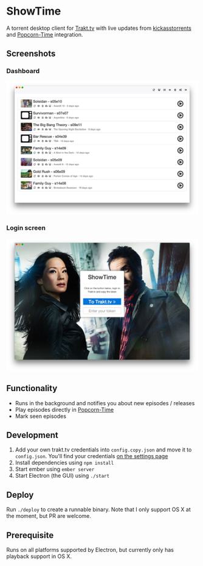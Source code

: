 # ShowTime

A torrent desktop client for [Trakt.tv](http://trakt.tv) with live updates from [kickasstorrents](https://kat.cr/) and [Popcorn-Time](http://popcorntime.io/) integration.

## Screenshots

### Dashboard

![Dashboard](resources/dashboard.png)

### Login screen

![Login Screen](resources/login.png)

## Functionality

- Runs in the background and notifies you about new episodes / releases
- Play episodes directly in [Popcorn-Time](http://popcorntime.io/)
- Mark seen episodes

## Development

1. Add your own trakt.tv credentials into `config.copy.json` and move it to `config.json`. You'll find your credentials [on the settings page](http://trakt.tv/oauth/applications)
2. Install dependencies using `npm install`
3. Start ember using `ember server`
4. Start Electron (the GUI) using `./start`

## Deploy

Run `./deploy` to create a runnable binary. Note that I only support OS X at the moment, but PR are welcome.

## Prerequisite

Runs on all platforms supported by Electron, but currently only has playback support in OS X.